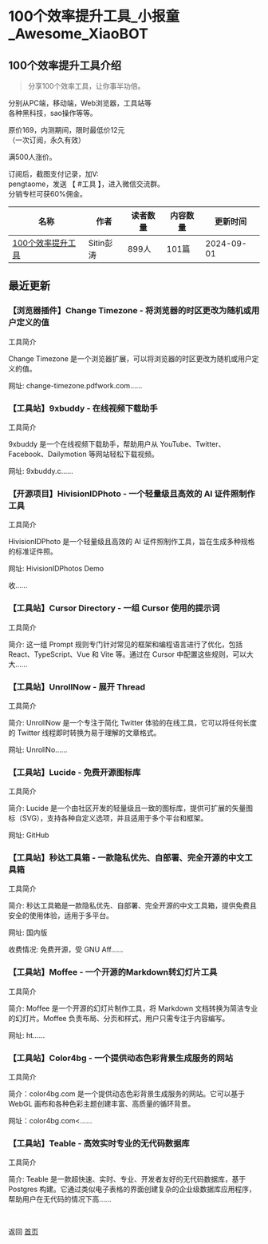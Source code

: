 # 100个效率提升工具_小报童_Awesome_XiaoBOT

## 100个效率提升工具介绍
> 分享100个效率工具，让你事半功倍。    
    
分别从PC端，移动端，Web浏览器，工具站等    
各种黑科技，sao操作等等。    
    
原价169，内测期间，限时最低价12元    
（一次订阅，永久有效）    
    
满500人涨价。    
    
订阅后，截图支付记录，加V:    
pengtaome，发送 【 #工具 】，进入微信交流群。    
分销专栏可获60%佣金。  
  


|名称|作者|读者数量|内容数量|更新时间|
|---|---|---|---|---|
|[100个效率提升工具](https://xiaobot.net/p/office?refer=9c3f1c95-a052-465a-9902-f6d75080262a)|Sitin彭涛|899人|101篇|2024-09-01|

## 最近更新
### 【浏览器插件】Change Timezone - 将浏览器的时区更改为随机或用户定义的值

工具简介

Change Timezone 是一个浏览器扩展，可以将浏览器的时区更改为随机或用户定义的值。

网址: change-timezone.pdfwork.com......

### 【工具站】9xbuddy - 在线视频下载助手

工具简介

9xbuddy 是一个在线视频下载助手，帮助用户从 YouTube、Twitter、Facebook、Dailymotion 等网站轻松下载视频。

网址: 9xbuddy.c......

### 【开源项目】HivisionIDPhoto - 一个轻量级且高效的 AI 证件照制作工具

工具简介

HivisionIDPhoto 是一个轻量级且高效的 AI 证件照制作工具，旨在生成多种规格的标准证件照。

网址: HivisionIDPhotos Demo

收......

### 【工具站】Cursor Directory - 一组 Cursor 使用的提示词

工具简介

简介: 这一组 Prompt 规则专门针对常见的框架和编程语言进行了优化，包括 React、TypeScript、Vue 和 Vite 等。通过在
Cursor 中配置这些规则，可以大大......

### 【工具站】UnrollNow - 展开 Thread

工具简介

简介: UnrollNow 是一个专注于简化 Twitter 体验的在线工具，它可以将任何长度的 Twitter 线程即时转换为易于理解的文章格式。

网址: UnrollNo......

### 【工具站】Lucide - 免费开源图标库

工具简介

简介: Lucide 是一个由社区开发的轻量级且一致的图标库，提供可扩展的矢量图标（SVG），支持各种自定义选项，并且适用于多个平台和框架。

网址: GitHub

### 【工具站】秒达工具箱 - 一款隐私优先、自部署、完全开源的中文工具箱

工具简介

简介: 秒达工具箱是一款隐私优先、自部署、完全开源的中文工具箱，提供免费且安全的使用体验，适用于多平台。

网址: 国内版

收费情况: 免费开源，受 GNU Aff......

### 【工具站】Moffee - 一个开源的Markdown转幻灯片工具

工具简介

简介: Moffee 是一个开源的幻灯片制作工具，将 Markdown 文档转换为简洁专业的幻灯片。Moffee
负责布局、分页和样式，用户只需专注于内容编写。

网址: ht......

### 【工具站】Color4bg - 一个提供动态色彩背景生成服务的网站

工具简介

简介：color4bg.com 是一个提供动态色彩背景生成服务的网站。它可以基于 WebGL 画布和各种色彩主题创建丰富、高质量的循环背景。

网址：color4bg.com<......

### 【工具站】Teable - 高效实时专业的无代码数据库

工具简介

简介: Teable 是一款超快速、实时、专业、开发者友好的无代码数据库，基于 Postgres
构建。它通过类似电子表格的界面创建复杂的企业级数据库应用程序，帮助用户在无代码的情况下高......


<a href="https://github.com/Reno9527/awesome-xiaobot" style="color: white; text-decoration: none;">awesome-xiaobot</a>

返回 [首页](../README.md)
